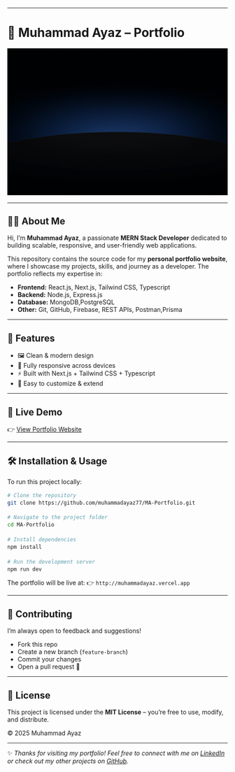 

---

# 📌 Muhammad Ayaz – Portfolio

![Portfolio Banner](./public/portfolio.png)

<!-- Replace with your real portfolio banner or screenshot image -->

---

## 👨‍💻 About Me

Hi, I’m **Muhammad Ayaz**, a passionate **MERN Stack Developer** dedicated to building scalable, responsive, and user-friendly web applications.

This repository contains the source code for my **personal portfolio website**, where I showcase my projects, skills, and journey as a developer. The portfolio reflects my expertise in:

* **Frontend:** React.js, Next.js, Tailwind CSS, Typescript
* **Backend:** Node.js, Express.js
* **Database:** MongoDB,PostgreSQL
* **Other:** Git, GitHub, Firebase, REST APIs, Postman,Prisma

---

## 🎯 Features

* 🖼️ Clean & modern design
* 📱 Fully responsive across devices
* ⚡ Built with Next.js + Tailwind CSS + Typescript
* 🎨 Easy to customize & extend

---

## 🚀 Live Demo

👉 [View Portfolio Website]([http://muhammadayaz.vercel.app])

---

## 🛠️ Installation & Usage

To run this project locally:

```bash
# Clone the repository
git clone https://github.com/muhammadayaz77/MA-Portfolio.git  

# Navigate to the project folder
cd MA-Portfolio  

# Install dependencies
npm install  

# Run the development server
npm run dev  
```

The portfolio will be live at:
👉 `http://muhammadayaz.vercel.app`

---

## 🤝 Contributing

I’m always open to feedback and suggestions!

* Fork this repo
* Create a new branch (`feature-branch`)
* Commit your changes
* Open a pull request 🚀

---

## 📜 License

This project is licensed under the **MIT License** – you’re free to use, modify, and distribute.

© 2025 Muhammad Ayaz

---

✨ *Thanks for visiting my portfolio! Feel free to connect with me on [LinkedIn](https://linkedin.com/in/-muhammadayaz) or check out my other projects on [GitHub](https://github.com/muhammadayaz77).*

